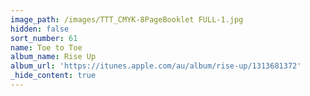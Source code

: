 ```yaml
---
image_path: /images/TTT_CMYK-8PageBooklet FULL-1.jpg
hidden: false
sort_number: 61
name: Toe to Toe
album_name: Rise Up
album_url: 'https://itunes.apple.com/au/album/rise-up/1313681372'
_hide_content: true
---
```


